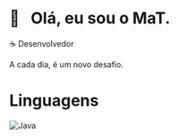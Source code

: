 # 🌟 &nbsp; Olá, eu sou o MaT.
☕ Desenvolvedor

A cada dia, é um novo desafio.

# Linguagens

![Java](https://img.shields.io/badge/Java-white?style=for-the-badge&color=gray)


